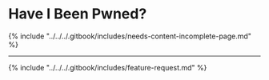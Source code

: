 # Have I Been Pwned?



{% include "../../../.gitbook/includes/needs-content-incomplete-page.md" %}

***

{% include "../../../.gitbook/includes/feature-request.md" %}
